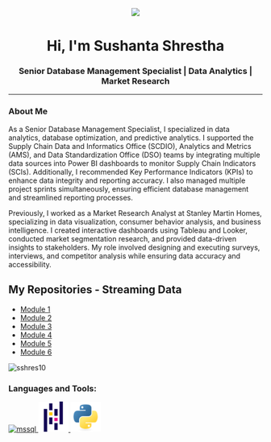 <p align="center">
  <img src="https://media1.giphy.com/media/v1.Y2lkPTc5MGI3NjExN3d2NGJvNWJwb2h6eTVpZmQ5emlkZGlibXRkeHE1Y3R6djQzcHJ6dyZlcD12MV9pbnRlcm5naWZfYnlfaWQmY3Q9Zw/3oKIPEqDGUULpEU0aQ/giphy.gif" width="500">
</p>




<h1 align="center">Hi, I'm Sushanta Shrestha</h1>
<h3 align="center">Senior Database Management Specialist | Data Analytics | Market Research</h3>

---

### **About Me**  

As a Senior Database Management Specialist, I specialized in data analytics, database optimization, and predictive analytics. I supported the Supply Chain Data and Informatics Office (SCDIO), Analytics and Metrics (AMS), and Data Standardization Office (DSO) teams by integrating multiple data sources into Power BI dashboards to monitor Supply Chain Indicators (SCIs). Additionally, I recommended Key Performance Indicators (KPIs) to enhance data integrity and reporting accuracy. I also managed multiple project sprints simultaneously, ensuring efficient database management and streamlined reporting processes.

Previously, I worked as a Market Research Analyst at Stanley Martin Homes, specializing in data visualization, consumer behavior analysis, and business intelligence. I created interactive dashboards using Tableau and Looker, conducted market segmentation research, and provided data-driven insights to stakeholders. My role involved designing and executing surveys, interviews, and competitor analysis while ensuring data accuracy and accessibility.


## My Repositories - Streaming Data

- [Module 1](https://github.com/sshres10/buzzline-01-case)
- [Module 2](https://github.com/sshres10/buzzline-02-sushanta)
- [Module 3](https://github.com/sshres10/buzzline-03-sushanta)
- [Module 4](https://github.com/sshres10/buzzline-04-sushanta)
- [Module 5](https://github.com/sshres10/buzzline-05-sushanta)
- [Module 6](https://github.com/sshres10/buzzline-06-sushanta)



<p align="left"> <img src="https://komarev.com/ghpvc/?username=sshres10&label=Profile%20views&color=0e75b6&style=flat" alt="sshres10" /> </p>


<p align="left">
</p>

<h3 align="left">Languages and Tools:</h3>
<p align="left"> 
  <a href="https://www.microsoft.com/en-us/sql-server" target="_blank" rel="noreferrer"> 
    <img src="https://www.svgrepo.com/show/303229/microsoft-sql-server-logo.svg" alt="mssql" width="60" height="60"/> 
  </a> 
  <a href="https://pandas.pydata.org/" target="_blank" rel="noreferrer"> 
    <img src="https://raw.githubusercontent.com/devicons/devicon/2ae2a900d2f041da66e950e4d48052658d850630/icons/pandas/pandas-original.svg" alt="pandas" width="60" height="60"/> 
  </a> 
  <a href="https://www.python.org" target="_blank" rel="noreferrer"> 
    <img src="https://raw.githubusercontent.com/devicons/devicon/master/icons/python/python-original.svg" alt="python" width="60" height="60"/> 
  </a> 
</p>











